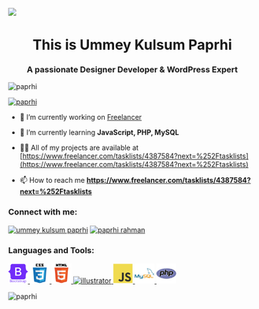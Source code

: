 <img src="![WhatsApp ইমেজ 2024-09-17 তারিখে 18 20 37-এ_d4b6b01c](https://github.com/user-attachments/assets/82d87280-7ca8-4597-ac2c-62464e3d2773)
">
<h1 align="center">This is Ummey Kulsum Paprhi</h1>
<h3 align="center">A passionate Designer Developer & WordPress Expert</h3>

<p align="left"> <img src="https://komarev.com/ghpvc/?username=paprhi&label=Profile%20views&color=0e75b6&style=flat" alt="paprhi" /> </p>

<p align="left"> <a href="https://github.com/ryo-ma/github-profile-trophy"><img src="https://github-profile-trophy.vercel.app/?username=paprhi" alt="paprhi" /></a> </p>

- 🔭 I’m currently working on [Freelancer](https://www.freelancer.com/tasklists/4387584?next=%252Ftasklists)

- 🌱 I’m currently learning **JavaScript, PHP, MySQL**

- 👨‍💻 All of my projects are available at [https://www.freelancer.com/tasklists/4387584?next=%252Ftasklists](https://www.freelancer.com/tasklists/4387584?next=%252Ftasklists)

- 📫 How to reach me **https://www.freelancer.com/tasklists/4387584?next=%252Ftasklists**

<h3 align="left">Connect with me:</h3>
<p align="left">
<a href="https://linkedin.com/in/ummey kulsum paprhi" target="blank"><img align="center" src="https://raw.githubusercontent.com/rahuldkjain/github-profile-readme-generator/master/src/images/icons/Social/linked-in-alt.svg" alt="ummey kulsum paprhi" height="30" width="40" /></a>
<a href="https://fb.com/paprhi rahman" target="blank"><img align="center" src="https://raw.githubusercontent.com/rahuldkjain/github-profile-readme-generator/master/src/images/icons/Social/facebook.svg" alt="paprhi rahman" height="30" width="40" /></a>
</p>

<h3 align="left">Languages and Tools:</h3>
<p align="left"> <a href="https://getbootstrap.com" target="_blank" rel="noreferrer"> <img src="https://raw.githubusercontent.com/devicons/devicon/master/icons/bootstrap/bootstrap-plain-wordmark.svg" alt="bootstrap" width="40" height="40"/> </a> <a href="https://www.w3schools.com/css/" target="_blank" rel="noreferrer"> <img src="https://raw.githubusercontent.com/devicons/devicon/master/icons/css3/css3-original-wordmark.svg" alt="css3" width="40" height="40"/> </a> <a href="https://www.w3.org/html/" target="_blank" rel="noreferrer"> <img src="https://raw.githubusercontent.com/devicons/devicon/master/icons/html5/html5-original-wordmark.svg" alt="html5" width="40" height="40"/> </a> <a href="https://www.adobe.com/in/products/illustrator.html" target="_blank" rel="noreferrer"> <img src="https://www.vectorlogo.zone/logos/adobe_illustrator/adobe_illustrator-icon.svg" alt="illustrator" width="40" height="40"/> </a> <a href="https://developer.mozilla.org/en-US/docs/Web/JavaScript" target="_blank" rel="noreferrer"> <img src="https://raw.githubusercontent.com/devicons/devicon/master/icons/javascript/javascript-original.svg" alt="javascript" width="40" height="40"/> </a> <a href="https://www.mysql.com/" target="_blank" rel="noreferrer"> <img src="https://raw.githubusercontent.com/devicons/devicon/master/icons/mysql/mysql-original-wordmark.svg" alt="mysql" width="40" height="40"/> </a> <a href="https://www.php.net" target="_blank" rel="noreferrer"> <img src="https://raw.githubusercontent.com/devicons/devicon/master/icons/php/php-original.svg" alt="php" width="40" height="40"/> </a> </p>

<p><img align="center" src="https://github-readme-stats.vercel.app/api/top-langs?username=paprhi&show_icons=true&locale=en&layout=compact" alt="paprhi" /></p>
